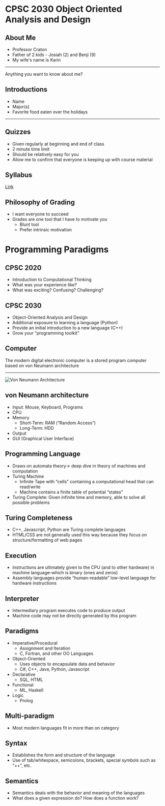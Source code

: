 CPSC 2030 Object Oriented Analysis and Design
=============================================

About Me
--------

- Professor Craton
- Father of 2 kids - Josiah (2) and Benji (9)
- My wife's name is Karin

---

Anything you want to know about me?

Introductions
-------------

- Name
- Major(s)
- Favorite food eaten over the holidays

---

Quizzes
-------

- Given regularly at beginning and end of class
- 2 minute time limit
- Should be relatively easy for you
- Allow me to confirm that everyone is keeping up with course material

Syllabus
--------

[Link](../syllabus.html)

Philosophy of Grading
---------------------

- I want everyone to succeed
- Grades are one tool that I have to motivate you
    - Blunt tool
    - Prefer intrinsic motivation

Programming Paradigms
=====================

CPSC 2020
---------

- Introduction to Computational Thinking
- What was your experience like? 
- What was exciting? Confusing? Challenging?

CPSC 2030
---------

- Object-Oriented Analysis and Design
- Additional exposure to learning a language (Python)
- Provide an initial introduction to a new language (C++)
- Grow your “programming toolkit”

Computer
--------

The modern digital electronic computer is a stored program computer based on von Neumann architecture

---

![Von Neumann Architecture](https://upload.wikimedia.org/wikipedia/commons/thumb/e/e5/Von_Neumann_Architecture.svg/640px-Von_Neumann_Architecture.svg.png)

von Neumann architecture
------------------------

- Input: Mouse, Keyboard, Programs
- CPU
- Memory
  - Short-Term: RAM (“Random Access”)
  - Long-Term: HDD
-  Output
  - GUI (Graphical User Interface)

Programming Language
--------------------

- Draws on automata theory→ deep dive in theory of machines and computation
- Turing Machine
  - Infinite Tape with “cells” containing a computational head that can read/write
  - Machine contains a finite table of potential “states”
- Turing Complete: Given infinite time and memory, able to solve all possible problems

Turing Completeness
-------------------

- C++, Javascript, Python are Turing complete languages
- HTML/CSS are not generally used this way because they focus on structure/formatting of web pages

Execution
---------

- Instructions are ultimately given to the CPU (and to other hardware) in machine language–which is binary (ones and zeros)
- Assembly languages provide “human-readable” low-level language for hardware instructions

Interpreter
----------

- Intermediary program executes code to produce output
- Machine code may not be directly generated by this program

Paradigms
---------

- Imperative/Procedural
  - Assignment and Iteration
  - C, Fortran, and other OO Languages
- Object-Oriented 
  - Uses objects to encapsulate data and behavior
  - C#, C++, Java, Python, Javascript
- Declarative 
  - SQL, HTML
- Functional 
  - ML, Haskell
- Logic 
  - Prolog

Multi-paradigm
--------------

- Most modern languages fit in more than on category

Syntax
------

- Establishes the form and structure of the language
- Use of tab/whitespace, semicolons, brackets, special symbols such as “++”, etc.

Semantics
---------

- Semantics deals with the behavior and meaning of the languages
- What does a given expression do? How does a function work?
